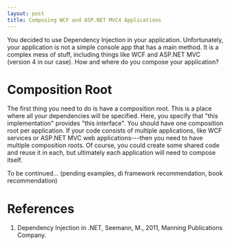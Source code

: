 ```yaml
---
layout: post
title: Composing WCF and ASP.NET MVC4 Applications
---
```


You decided to use Dependency Injection in your application. Unfortunately, your application is not a simple console app that has a main method. It is a complex mess of stuff, including things like WCF and ASP.NET MVC (version 4 in our case). How and where do you compose your application?

Composition Root
==================
The first thing you need to do is have a composition root. This is a place where all your dependencies will be specified. Here, you specify that "this implementation" provides "this interface". You should have one composition root per application. If your code consists of multiple applications, like WCF services or ASP.NET MVC web applications---then you need to have multiple composition roots. Of course, you could create some shared code and reuse it in each, but ultimately each application will need to compose itself.


To be continued... (pending examples, di framework recommendation, book recommendation)

References
============
1. Dependency Injection in .NET, Seemann, M., 2011, Manning Publications Company.
